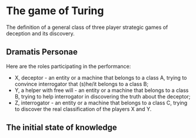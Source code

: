 # The game of Turing
The definition of a general class of three player strategic games of deception and its discovery.
## Dramatis Personae
Here are the roles participating in the performance:
- X, deceptor - an entity or a machine that belongs to a class A, trying to convince interrogator that (s)he/it belongs to a class B;
- Y, a helper with free will - an entity or a machine that belongs to a class B, trying to help interrogator in discovering the truth about the deceptor;
- Z, interrogator - an entity or a machine that belongs to a class C, trying to discover the real classification of the players X and Y.
## The initial state of knowledge
